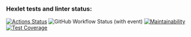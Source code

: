 ### Hexlet tests and linter status:
[![Actions Status](https://github.com/slavaoblog/java-project-72/workflows/hexlet-check/badge.svg)](https://github.com/slavaoblog/java-project-72/actions)
![GitHub Workflow Status (with event)](https://img.shields.io/github/actions/workflow/status/slavaoblog/java-project-72/github-actions.yml)
[![Maintainability](https://api.codeclimate.com/v1/badges/bf09fd761df76d691022/maintainability)](https://codeclimate.com/github/slavaoblog/java-project-72/maintainability)
[![Test Coverage](https://api.codeclimate.com/v1/badges/bf09fd761df76d691022/test_coverage)](https://codeclimate.com/github/slavaoblog/java-project-72/test_coverage)
